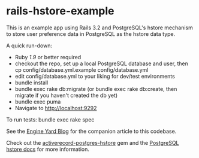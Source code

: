 # rails-hstore-example

This is an example app using Rails 3.2 and PostgreSQL's hstore mechanism to store user preference data
in PostgreSQL as the hstore data type.

A quick run-down:

* Ruby *1.9* or better required
* checkout the repo, set up a local PostgreSQL database and user, then cp config/database.yml.example config/database.yml
* edit config/database.yml to your liking for dev/test environments
* bundle install
* bundle exec rake db:migrate (or bundle exec rake db:create, then migrate if you haven't created the db yet)
* bundle exec puma
* Navigate to [http://localhost:9292](http://localhost:9292)

To run tests:
bundle exec rake spec

See the [Engine Yard Blog](http://blog.engineyard.com/) for the companion article to this codebase.

Check out the [activerecord-postgres-hstore](http://engageis.github.io/activerecord-postgres-hstore/) gem and the [PostgreSQL hstore docs](http://www.postgresql.org/docs/9.2/static/hstore.html) for more information.
